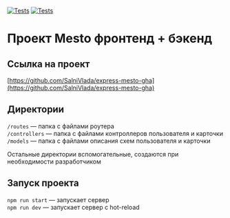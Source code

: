 [![Tests](https://github.com/SalniVlada/express-mesto-gha/actions/workflows/tests-13-sprint.yml/badge.svg)](https://github.com/SalniVlada/express-mesto-gha/actions/workflows/tests-13-sprint.yml) [![Tests](https://github.com/SalniVlada/express-mesto-gha/actions/workflows/tests-14-sprint.yml/badge.svg)](https://github.com/SalniVlada/express-mesto-gha/actions/workflows/tests-14-sprint.yml)
# Проект Mesto фронтенд + бэкенд

## Ссылка на проект

[https://github.com/SalniVlada/express-mesto-gha](https://github.com/SalniVlada/express-mesto-gha)


## Директории

`/routes` — папка с файлами роутера  
`/controllers` — папка с файлами контроллеров пользователя и карточки   
`/models` — папка с файлами описания схем пользователя и карточки  
  
Остальные директории вспомогательные, создаются при необходимости разработчиком

## Запуск проекта

`npm run start` — запускает сервер   
`npm run dev` — запускает сервер с hot-reload
